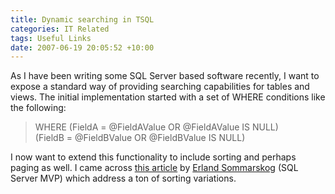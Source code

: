 ```yaml
---
title: Dynamic searching in TSQL
categories: IT Related
tags: Useful Links
date: 2007-06-19 20:05:52 +10:00
---
```


As I have been writing some SQL Server based software recently, I want to expose a standard way of providing searching capabilities for tables and views. The initial implementation started with a set of WHERE conditions like the following:

> WHERE (FieldA = @FieldAValue OR @FieldAValue IS NULL)  
>  (FieldB = @FieldBValue OR @FieldBValue IS NULL)

I now want to extend this functionality to include sorting and perhaps paging as well. I came across [this article][0] by [Erland Sommarskog][1] (SQL Server MVP) which address a ton of sorting variations.

[0]: http://www.sommarskog.se/dyn-search.html
[1]: http://www.sommarskog.se/index.html
